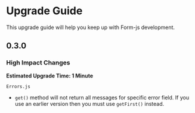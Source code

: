 # Upgrade Guide

This upgrade guide will help you keep up with Form-js development.

## 0.3.0

### **High Impact Changes**
**Estimated Upgrade Time: 1 Minute**

`Errors.js`
- `get()` method will not return all messages for specific error field.  If you use an earlier version then you must use `getFirst()` instead.
